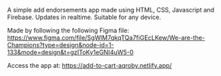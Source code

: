 A simple add endorsements app made using HTML, CSS, Javascript and Firebase. Updates in realtime. Suitable for any device. 

Made by following the following Figma file: https://www.figma.com/file/SgWlM7qkqTQa7fiGEcLKew/We-are-the-Champions?type=design&node-id=1-133&mode=design&t=gzIToKy1eGNI4uW5-0

Access the app at: https://add-to-cart-aqroby.netlify.app/

